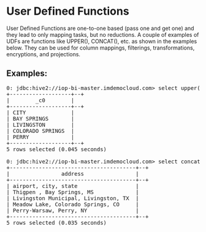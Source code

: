 # User Defined Functions

User Defined Functions are one-to-one based (pass one and get one) and they lead to only mapping tasks, but no reductions. A couple of examples of UDFs are functions like UPPER(), CONCAT(), etc. as shown in the examples below.
They can be used for column mappings, filterings, transformations, encryptions, and projections. 

## Examples:
<pre>
0: jdbc:hive2://iop-bi-master.imdemocloud.com> select upper(city) from airports limit 5;
+-------------------+--+
|        _c0        |
+-------------------+--+
| CITY              |
| BAY SPRINGS       |
| LIVINGSTON        |
| COLORADO SPRINGS  |
| PERRY             |
+-------------------+--+
5 rows selected (0.045 seconds)

0: jdbc:hive2://iop-bi-master.imdemocloud.com> select concat(airport, ', ', city, ', ', state) as address from airports limit 5;
+---------------------------------------+--+
|                address                |
+---------------------------------------+--+
| airport, city, state                  |
| Thigpen , Bay Springs, MS             |
| Livingston Municipal, Livingston, TX  |
| Meadow Lake, Colorado Springs, CO     |
| Perry-Warsaw, Perry, NY               |
+---------------------------------------+--+
5 rows selected (0.035 seconds)
</pre

## User Defined Aggregate Functions (UDAF)

Many-to-one - pass in many and get one. You must use Group by in UDAFs. They execute both map and reduce tasks.

## User Define Tabluar Function (UDTF)

One-to-many - pass in one and get many. There are very few such functions. One of the examples of UDTF is "explode". This is useful for exploding fields like arrarys or tables. Basically, it breaks a tabular field and returns it as one single unit field.
